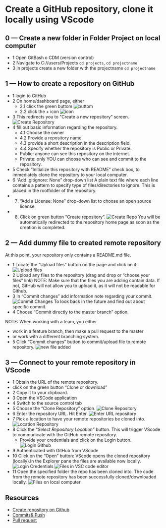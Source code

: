 # Create a GitHub repository, clone it locally using VScode

## 0 — Create a new folder in Folder Project on local computer
- 1 Open GitBash o CDM (version control) 
- 2 Navigate to C://users/Projects ```cd projects```, ```cd projectname```
- 3 In projects create a new folder with the projectname ```cd projectname```

## 1 — How to create a repository on GitHub

- 1 login to GitHub
- 2 On home/dashboard page, either
  - 2.1 click the green buttom
    ![buttom](https://github.com/dianavile/git-VSC/blob/main/img/1Bottom.png)
  - 2.2 click the + icon
    ![icon](https://github.com/dianavile/git-VSC/blob/main/img/2Icon.png)
- 3 This redirects you to "Create a new repository” screen.
  ![Create Repository](https://github.com/dianavile/git-VSC/blob/main/img/3CreateRepository.png)
- 4 fill out basic information regarding the repository.
  - 4.1 Choose the owner
  - 4.2 Provide a repository name
  - 4.3 provide a short description in the description field.
  - 4.4 Specify whether the repository is Public or Private.
  - Public: anyone can see this repository on the internet.
  - Private: only YOU can choose who can see and commit to the repository.
- 5 Check “Initialize this repository with README” check box,
  to immediately clone the repository to your local computer.
- 6 “Add .gitignore: None” drop-down list
  A plain text file where each line contains a pattern to specify type of files/directories to ignore. This is placed in the rootfolder of the repository.
- 7. “Add a License: None” drop-down list
     to choose an open source license
- 8. Click on green button “Create repository”.
     ![Create Repo](https://github.com/dianavile/git-VSC/blob/main/img/4CreateRepo.png)
     You will be automatically redirected to the repository home page as soon as the creation is completed.

## 2 — Add dummy file to created remote repository
At this point, your repository only contains a README.md file.

- 1 Locate the “Upload files” button on the page and click on it:
    ![Upload files](https://github.com/dianavile/git-VSC/blob/main/img/5UploadFiles.png)
- 2 Upload any files to the repository (drag and drop or “choose your files” link)
NOTE: Make sure that the files you are adding contain data. If not, GitHub will not allow you to upload it, as it will not be readable for Github.
- 3 In “Commit changes” add information note regarding your commit.
  ![Commit Changes](https://github.com/dianavile/git-VSC/blob/main/img/6CommitChanges.png)
  To look back in the future and find out about specific commit.
- 4 Choose “Commit directly to the master branch” option.

NOTE: When working with a team, you either
- work in a feature branch, then make a pull request to the master
- or work with a different branching system.
- 5 Click “Commit changes” button to commit/upload file to remote repository.
  ![new file added](https://github.com/dianavile/git-VSC/blob/main/img/7NewDummyFileAdded.png)
  
## 3 — Connect to your remote repository in VScode
- 1 Obtain the URL of the remote repository.
- click on the green button “Clone or download”
- 2 Copy it to your clipboard.
- 3 Open the VSCode application
- 4 Switch to the source control tab
- 5 Choose the “Clone Repository” option.
  ![Clone Repository](https://github.com/dianavile/git-VSC/blob/main/img/8CloneRepository.png)
- 6 Enter the repository URL. Hit Enter.
  ![Enter URL repository](/github.com/dianavile/git-VSC/blob/main/img/9AddURLRepository.png)
- 7 Pick a location to have your remote repositories be cloned into.
  ![Location Repository](https://github.com/dianavile/git-VSC/blob/main/img/10LocationRepository.png)
- 8 Click the *“Select Repository Location”* button.
  This will trigger VScode to communicate with the GitHub remote repository.
  - Provide your credentials and click on the Login button.
  ![Login Github](https://github.com/dianavile/git-VSC/blob/main/img/11LoginGithub.png)
- 9 Authenticated with GitHub from VScode
- 10 Click on the “Open” button: VScode opens the cloned repository (locally).In the Explorer pane the files are available now locally.
 ![Login Credentials]( https://github.com/dianavile/git-VSC/blob/main/img/12LoginCredentials.png)
  ![Files in VSC code editor](https://github.com/dianavile/git-VSC/blob/main/img/13FilesInVSCEditor.png)
- 11 Open the specified folder the repo has been cloned into.
  The code from the remote repository has been successfully cloned/downloaded locally.
  ![Files on local computer](https://github.com/dianavile/git-VSC/blob/main/img/14FilesOnLocalComputer.png)

## Resources
- [Create repository on Github](https://medium.com/@Zeroesandones/how-to-create-a-repository-on-github-and-clone-it-locally-using-vscode-91543517a455)
- [Commits& Push](https://medium.com/@Zeroesandones/how-to-commit-and-push-your-changes-to-your-github-repository-in-vscode-77a7a3d7dd02)
- [Pull request](https://scotch.io/tutorials/creating-your-first-pull-request-in-github)



